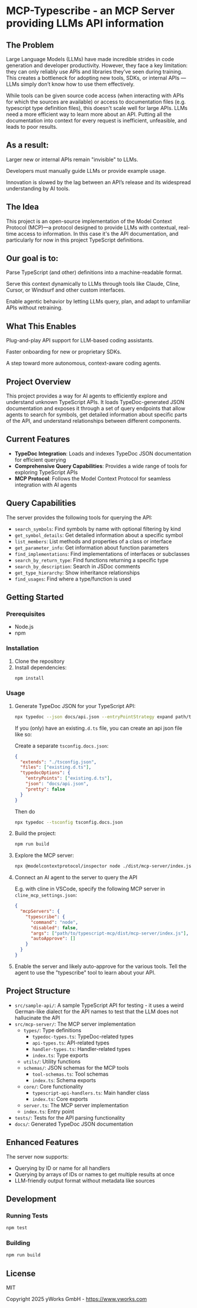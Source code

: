 # MCP-Typescribe - an MCP Server providing LLMs API information

## The Problem

Large Language Models (LLMs) have made incredible strides in code generation and developer productivity. However, they face a key limitation: they can only reliably use APIs and libraries they’ve seen during training. This creates a bottleneck for adopting new tools, SDKs, or internal APIs — LLMs simply don’t know how to use them effectively.

While tools can be given source code access (when interacting with APIs for which the sources are available) or access to documentation files (e.g. typescript type definition files), this doesn't scale well for large APIs. LLMs need a more efficient way to learn more about an API. Putting all the documentation into context for every request is inefficient, unfeasible, and leads to poor results.

## As a result:

Larger new or internal APIs remain "invisible" to LLMs.

Developers must manually guide LLMs or provide example usage.

Innovation is slowed by the lag between an API’s release and its widespread understanding by AI tools.

## The Idea

This project is an open-source implementation of the Model Context Protocol (MCP)—a protocol designed to provide LLMs with contextual, real-time access to information. In this case it's the API documentation, and particularly for now in this project TypeScript definitions.

## Our goal is to:

Parse TypeScript (and other) definitions into a machine-readable format.

Serve this context dynamically to LLMs through tools like Claude, Cline, Cursor, or Windsurf and other custom interfaces.

Enable agentic behavior by letting LLMs query, plan, and adapt to unfamiliar APIs without retraining.

## What This Enables

Plug-and-play API support for LLM-based coding assistants.

Faster onboarding for new or proprietary SDKs.

A step toward more autonomous, context-aware coding agents.

## Project Overview

This project provides a way for AI agents to efficiently explore and understand unknown TypeScript APIs. It loads TypeDoc-generated JSON documentation and exposes it through a set of query endpoints that allow agents to search for symbols, get detailed information about specific parts of the API, and understand relationships between different components.

## Current Features

- **TypeDoc Integration**: Loads and indexes TypeDoc JSON documentation for efficient querying
- **Comprehensive Query Capabilities**: Provides a wide range of tools for exploring TypeScript APIs
- **MCP Protocol**: Follows the Model Context Protocol for seamless integration with AI agents

## Query Capabilities

The server provides the following tools for querying the API:

- `search_symbols`: Find symbols by name with optional filtering by kind
- `get_symbol_details`: Get detailed information about a specific symbol
- `list_members`: List methods and properties of a class or interface
- `get_parameter_info`: Get information about function parameters
- `find_implementations`: Find implementations of interfaces or subclasses
- `search_by_return_type`: Find functions returning a specific type
- `search_by_description`: Search in JSDoc comments
- `get_type_hierarchy`: Show inheritance relationships
- `find_usages`: Find where a type/function is used

## Getting Started

### Prerequisites

- Node.js
- npm

### Installation

1. Clone the repository
2. Install dependencies:
   ```bash
   npm install
   ```

### Usage

1. Generate TypeDoc JSON for your TypeScript API:

   ```bash
   npx typedoc --json docs/api.json --entryPointStrategy expand path/to/your/typescript/files
   ```

   If you (only) have an existing`.d.ts` file, you can create an api json file like so:

   Create a separate `tsconfig.docs.json`:

   ```json
   {
     "extends": "./tsconfig.json",
     "files": ["existing.d.ts"],
     "typedocOptions": {
       "entryPoints": ["existing.d.ts"],
       "json": "docs/api.json",
       "pretty": false
     }
   }
   ```

   Then do

   ```bash
   npx typedoc --tsconfig tsconfig.docs.json
   ```

2. Build the project:

   ```bash
   npm run build
   ```

3. Explore the MCP server:

   ```bash
   npx @modelcontextprotocol/inspector node ./dist/mcp-server/index.js docs/api.json
   ```

4. Connect an AI agent to the server to query the API

   E.g. with cline in VSCode, specify the following MCP server in `cline_mcp_settings.json`:

   ```json
   {
     "mcpServers": {
       "typescribe": {
         "command": "node",
         "disabled": false,
         "args": ["path/to/typescript-mcp/dist/mcp-server/index.js"],
         "autoApprove": []
       }
     }
   }
   ```

5. Enable the server and likely auto-approve for the various tools. Tell the agent to use the "typescribe" tool to learn about your API.

## Project Structure

- `src/sample-api/`: A sample TypeScript API for testing - it uses a weird German-like dialect for the API names to test that the LLM does not hallucinate the API
- `src/mcp-server/`: The MCP server implementation
  - `types/`: Type definitions
    - `typedoc-types.ts`: TypeDoc-related types
    - `api-types.ts`: API-related types
    - `handler-types.ts`: Handler-related types
    - `index.ts`: Type exports
  - `utils/`: Utility functions
  - `schemas/`: JSON schemas for the MCP tools
    - `tool-schemas.ts`: Tool schemas
    - `index.ts`: Schema exports
  - `core/`: Core functionality
    - `typescript-api-handlers.ts`: Main handler class
    - `index.ts`: Core exports
  - `server.ts`: The MCP server implementation
  - `index.ts`: Entry point
- `tests/`: Tests for the API parsing functionality
- `docs/`: Generated TypeDoc JSON documentation

## Enhanced Features

The server now supports:

- Querying by ID or name for all handlers
- Querying by arrays of IDs or names to get multiple results at once
- LLM-friendly output format without metadata like sources

## Development

### Running Tests

```bash
npm test
```

### Building

```bash
npm run build
```

## License

MIT

Copyright 2025 yWorks GmbH - https://www.yworks.com
